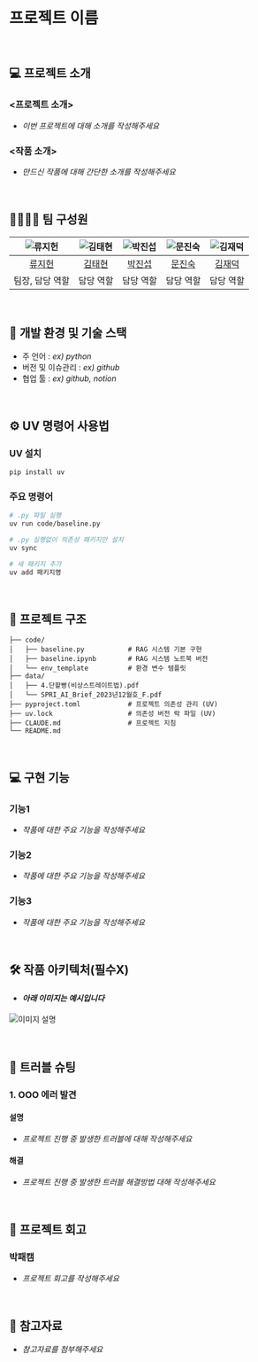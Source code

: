 # 프로젝트 이름

<br>

## 💻 프로젝트 소개
### <프로젝트 소개>
- _이번 프로젝트에 대해 소개를 작성해주세요_

### <작품 소개>
- _만드신 작품에 대해 간단한 소개를 작성해주세요_

<br>

## 👨‍👩‍👦‍👦 팀 구성원

| ![류지헌](https://avatars.githubusercontent.com/u/156163982?v=4) | ![김태현](https://avatars.githubusercontent.com/u/156163982?v=4) | ![박진섭](https://avatars.githubusercontent.com/u/156163982?v=4) | ![문진숙](https://avatars.githubusercontent.com/u/156163982?v=4) | ![김재덕](https://avatars.githubusercontent.com/u/156163982?v=4) |
| :--------------------------------------------------------------: | :--------------------------------------------------------------: | :--------------------------------------------------------------: | :--------------------------------------------------------------: | :--------------------------------------------------------------: |
|            [류지헌](https://github.com/UpstageAILab)             |            [김태현](https://github.com/UpstageAILab)             |            [박진섭](https://github.com/UpstageAILab)             |            [문진숙](https://github.com/UpstageAILab)             |            [김재덕](https://github.com/UpstageAILab)             |
|                            팀장, 담당 역할                             |                            담당 역할                             |                            담당 역할                             |                            담당 역할                             |                            담당 역할                             |

<br>

## 🔨 개발 환경 및 기술 스택
- 주 언어 : _ex) python_
- 버전 및 이슈관리 : _ex) github_
- 협업 툴 : _ex) github, notion_

<br>

## ⚙️ UV 명령어 사용법
### UV 설치
```bash
pip install uv
```

### 주요 명령어
```bash
# .py 파일 실행
uv run code/baseline.py

# .py 실행없이 의존성 패키지만 설치
uv sync

# 새 패키지 추가
uv add 패키지명
```

<br>

## 📁 프로젝트 구조
```
├── code/
│   ├── baseline.py           # RAG 시스템 기본 구현
│   ├── baseline.ipynb        # RAG 시스템 노트북 버전
│   └── env_template          # 환경 변수 템플릿
├── data/
│   ├── 4.단팥빵(비상스트레이트법).pdf
│   └── SPRI_AI_Brief_2023년12월호_F.pdf
├── pyproject.toml            # 프로젝트 의존성 관리 (UV)
├── uv.lock                   # 의존성 버전 락 파일 (UV)
├── CLAUDE.md                 # 프로젝트 지침
└── README.md
```

<br>

## 💻​ 구현 기능
### 기능1
- _작품에 대한 주요 기능을 작성해주세요_
### 기능2
- _작품에 대한 주요 기능을 작성해주세요_
### 기능3
- _작품에 대한 주요 기능을 작성해주세요_

<br>

## 🛠️ 작품 아키텍처(필수X)
- #### _아래 이미지는 예시입니다_
![이미지 설명](https://miro.medium.com/v2/resize:fit:4800/format:webp/1*ub_u88a4MB5Uj-9Eb60VNA.jpeg)

<br>

## 🚨​ 트러블 슈팅
### 1. OOO 에러 발견

#### 설명
- _프로젝트 진행 중 발생한 트러블에 대해 작성해주세요_

#### 해결
- _프로젝트 진행 중 발생한 트러블 해결방법 대해 작성해주세요_

<br>

## 📌 프로젝트 회고
### 박패캠
- _프로젝트 회고를 작성해주세요_

<br>

## 📰​ 참고자료
- _참고자료를 첨부해주세요_

